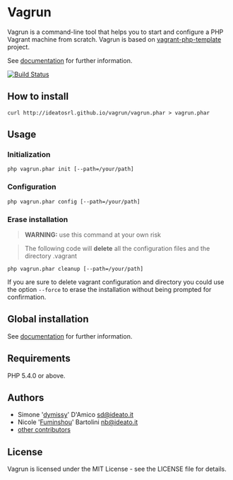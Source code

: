 # Vagrun

Vagrun is a command-line tool that helps you to start and configure a PHP Vagrant machine from scratch. 
Vagrun is based on [vagrant-php-template](https://github.com/ideatosrl/vagrant-php-template) project.

See [documentation](http://ideatosrl.github.io/vagrun/) for further information.

[![Build Status](https://travis-ci.org/ideatosrl/vagrun.svg?branch=master)](https://travis-ci.org/ideatosrl/vagrun)

## How to install

`curl http://ideatosrl.github.io/vagrun/vagrun.phar > vagrun.phar`

## Usage

### Initialization

`php vagrun.phar init [--path=/your/path]`

### Configuration

`php vagrun.phar config [--path=/your/path]`

### Erase installation

>**WARNING:** use this command at your own risk

>The following code will **delete** all the configuration files and the directory .vagrant

`php vagrun.phar cleanup [--path=/your/path]`

If you are sure to delete vagrant configuration and directory you could use the option 
`--force` 
to erase the installation without being prompted for confirmation.


## Global installation

See [documentation](http://ideatosrl.github.io/vagrun/) for further information.

## Requirements

PHP 5.4.0 or above.

## Authors

- Simone '[dymissy](https://github.com/dymissy)' D'Amico sd@ideato.it
- Nicole '[Fuminshou](https://github.com/Fuminshou)' Bartolini nb@ideato.it
- [other contributors](https://github.com/ideatosrl/vagrun/graphs/contributors)

## License

Vagrun is licensed under the MIT License - see the LICENSE file for details.
